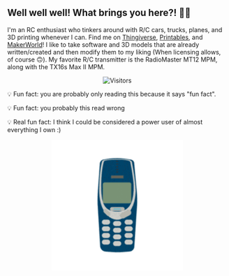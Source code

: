 ## Well well well! What brings you here?! 🙋‍♂️

I'm an RC enthusiast who tinkers around with R/C cars, trucks, planes, and 3D printing whenever I can. Find me on [Thingiverse](https://www.thingiverse.com/techmagic3d/designs), [Printables](https://www.printables.com/@TechMagic3D), and [MakerWorld](https://makerworld.com/en/@TechMagic3D/upload)! I like to take software and 3D models that are already written/created and then modify them to my liking (When licensing allows, of course 🙃). My favorite R/C transmitter is the RadioMaster MT12 MPM, along with the TX16s Max II MPM.

<p align="center">
  <img alt="Visitors" src="https://visitor-badge.laobi.icu/badge?page_id=inventor7777" />
</p>

💡 Fun fact: you are probably only reading this because it says "fun fact".

💡 Fun fact: you probably this read wrong

💡 Real fun fact: I think I could be considered a power user of almost everything I own :)

<div align="center">
  <img src="https://github.com/inventor7777/inventor7777/blob/dd0f074ea49bf7fea97dad45abd9ed3d76ceab2c/nokia.gif" alt="Demo" width="300">
</div>
